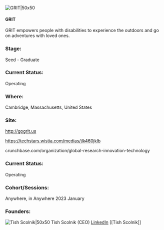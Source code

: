 

![GRIT|50x50](https://apimg.techstars.com/profiles/1673046692666_732569.png)

#### GRIT
GRIT empowers people with disabilities to experience the outdoors and go on adventures with loved ones.

### Stage: 
Seed - Graduate 

### Current Status: 
Operating

### Where:
Cambridge, Massachusetts, United States

### Site:
http://gogrit.us

https://techstars.wistia.com/medias/jlk460jklb

crunchbase.com/organization/global-research-innovation-technology

### Current Status: 
Operating

### Cohort/Sessions: 
Anywhere, in Anywhere 2023 January

### Founders: 

![Tish Scolnik|50x50]() Tish Scolnik (CEO) [LinkedIn](https://linkedin.com/in/tish-scolnik) [[Tish Scolnik]]


